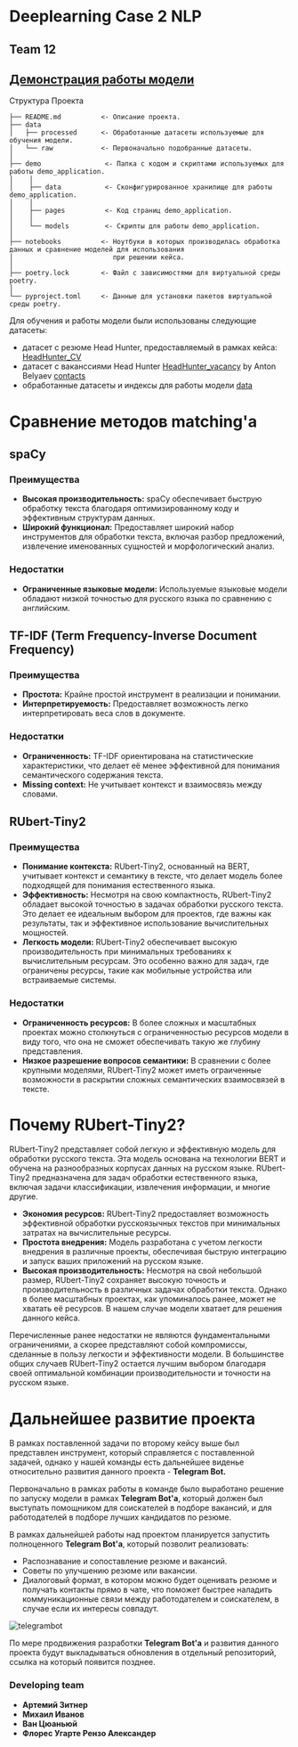 # Deeplearning Case 2 NLP
## Team 12

## [Демонстрация работы модели](https://youtu.be/H8pZfWZbaMc)

Структура Проекта

```
├── README.md          <- Описание проекта.
├── data
│   ├── processed      <- Обработанные датасеты используемые для обучения модели.
│   └── raw            <- Первоначально подобранные датасеты.
│
├── demo                <- Папка с кодом и скриптами используемых для работы demo_application.
│    │
│    ├── data           <- Сконфигурированное хранилище для работы demo_application.
│    │
│    ├── pages          <- Код страниц demo_application.
│    │
│    └── models         <- Скрипты для работы demo_application.
│
├── notebooks          <- Ноутбуки в которых производилась обработка данных и сравнение моделей для использования
│                         при решении кейса.
│
├── poetry.lock        <- Файл с зависимостями для виртуальной среды poetry.
│
└── pyproject.toml     <- Данные для установки пакетов виртуальной среды poetry.
```

Для обучения и работы модели были использованы следующие датасеты:
- датасет с резюме Head Hunter, предоставляемый в рамках кейса: [HeadHunter_CV](https://drive.google.com/file/d/1ikA_Ht45fXD2w5dWZ9sGTSRl-UNeCVub/view)
- датасет с ваканссиями Head Hunter [HeadHunter_vacancy](https://www.kaggle.com/datasets/antonbelyaevd/headhunter-vacancies-for-data-search) by Anton Belyaev [contacts](https://t.me/Suiseki_desu)
- обработанные датасеты и индексы для работы модели [data](https://drive.google.com/drive/folders/1ANtPcDgYFZFqYbQuVm_SIKIF030jaaNK?usp=sharing)

# Сравнение методов matching'a 

## spaCy

### Преимущества

- **Высокая производительность:** spaCy обеспечивает быструю обработку текста благодаря оптимизированному коду и эффективным структурам данных.
- **Широкий функционал:** Предоставляет широкий набор инструментов для обработки текста, включая разбор предложений, извлечение именованных сущностей и морфологический анализ.

### Недостатки

- **Ограниченные языковые модели:** Используемые языковые модели обладают низкой точностью для русского языка по сравнению с английским.

## TF-IDF (Term Frequency-Inverse Document Frequency)

### Преимущества

- **Простота:** Крайне простой инструмент в реализации и понимании.
- **Интерпретируемость:** Предоставляет возможность легко интерпретировать веса слов в документе.

### Недостатки

- **Ограниченность:** TF-IDF ориентирована на статистические характеристики, что делает её менее эффективной для понимания семантического содержания текста.
- **Missing context:** Не учитывает контекст и взаимосвязь между словами. 

## RUbert-Tiny2 

### Преимущества

- **Понимание контекста:** RUbert-Tiny2, основанный на BERT, учитывает контекст и семантику в тексте, что делает модель более подходящей для понимания естественного языка.
- **Эффективность:** Несмотря на свою компактность, RUbert-Tiny2 обладает высокой точностью в задачах обработки русского текста. Это делает ее идеальным выбором для проектов, где важны как результаты, так и эффективное использование вычислительных мощностей.
- **Легкость модели:** RUbert-Tiny2 обеспечивает высокую производительность при минимальных требованиях к вычислительным ресурсам. Это особенно важно для задач, где ограничены ресурсы, такие как мобильные устройства или встраиваемые системы.

### Недостатки

- **Ограниченность ресурсов:** В более сложных и масштабных проектах можно столкнуться с ограниченностью ресурсов модели в виду того, что она не сможет обеспечивать такую же глубину представления.
- **Низкое разрешение вопросов семантики:** В сравнении с более крупными моделями, RUbert-Tiny2 может иметь ограиченные возможности в раскрытии сложных семантических взаимосвязей в тексте. 

# Почему RUbert-Tiny2?

RUbert-Tiny2 представляет собой легкую и эффективную модель для обработки русского текста. Эта модель основана на технологии BERT и обучена на разнообразных корпусах данных на русском языке. RUbert-Tiny2 предназначена для задач обработки естественного языка, включая задачи классификации, извлечения информации, и многие другие.

- **Экономия ресурсов:** RUbert-Tiny2 предоставляет возможность эффективной обработки русскоязычных текстов при минимальных затратах на вычислительные ресурсы.
- **Простота внедрения:** Модель разработана с учетом легкости внедрения в различные проекты, обеспечивая быструю интеграцию и запуск ваших приложений на русском языке.
- **Высокая производительность:** Несмотря на свой небольшой размер, RUbert-Tiny2 сохраняет высокую точность и производительность в различных задачах обработки текста. Однако в более масштабных проектах, как упоминалось ранее, может не хватать её ресурсов. В нашем случае модели хватает для решения данного кейса.

Перечисленные ранее недостатки не являются фундаментальными ограничениями, а скорее представляют собой компромиссы, сделанные в пользу легкости и эффективности модели. В большинстве общих случаев RUbert-Tiny2 остается лучшим выбором благодаря своей оптимальной комбинации производительности и точности на русском языке.

# Дальнейшее развитие проекта

В рамках поставленной задачи по второму кейсу выше был представлен инструмент, который справляется с поставленной задачей, однако у нашей команды есть дальнейшее виденье относительно развития данного проекта - **Telegram Bot.** 

Первоначально в рамках работы в команде было выработано решение по запуску модели в рамках **Telegram Bot'a**, который должен был выступать помощником для соискателей в подборе вакансий, и для работодателей в подборе лучших кандидатов по резюме. 

В рамках дальнейшей работы над проектом планируется запустить полноценного **Telegram Bot'a**, который позволит реализовать:
- Распознавание и сопоставление резюме и вакансий. 
- Советы по улучшению резюме или вакансии.
- Диалоговый формат, в котором можно будет оценивать резюме и получать контакты прямо в чате, что поможет быстрее наладить коммуникационные связи между работодателем и соискателем, в случае если их интересы совпадут.

![telegrambot](https://github.com/nixelwi/deeplearningvacancy/blob/f1c5b9dcf5f0db8abc55d6b4b1804e5e3139a961/case2cv/Telegram%20Bot.png)

По мере продвижения разработки **Telegram Bot'a** и развития данного проекта будут выкладываться обновления в отдельный репозиторий, ссылка на который появится позднее. 

### Developing team

- **Артемий Зитнер**
- **Михаил Иванов**
- **Ван Цюаньюй**
- **Флорес Угарте Рензо Александер**
